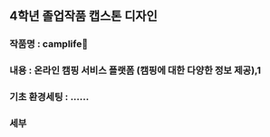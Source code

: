 ## 4학년 졸업작품 캡스톤 디자인 

  

### 작품명 : camplife👹

### 내용 : 온라인 캠핑 서비스 플랫폼 (캠핑에 대한 다양한 정보 제공),1


### 기초 환경세팅 : ......



### 세부 
